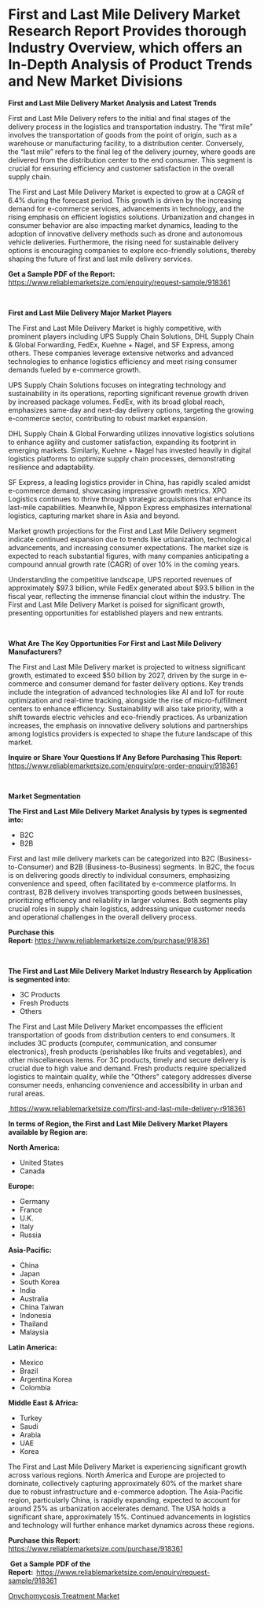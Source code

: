 <p><h1>First and Last Mile Delivery Market Research Report Provides thorough Industry Overview, which offers an In-Depth Analysis of Product Trends and New Market Divisions</h1></p><p><strong>First and Last Mile Delivery Market Analysis and Latest Trends</strong></p>
<p><p>First and Last Mile Delivery refers to the initial and final stages of the delivery process in the logistics and transportation industry. The “first mile” involves the transportation of goods from the point of origin, such as a warehouse or manufacturing facility, to a distribution center. Conversely, the “last mile” refers to the final leg of the delivery journey, where goods are delivered from the distribution center to the end consumer. This segment is crucial for ensuring efficiency and customer satisfaction in the overall supply chain.</p><p>The First and Last Mile Delivery Market is expected to grow at a CAGR of 6.4% during the forecast period. This growth is driven by the increasing demand for e-commerce services, advancements in technology, and the rising emphasis on efficient logistics solutions. Urbanization and changes in consumer behavior are also impacting market dynamics, leading to the adoption of innovative delivery methods such as drone and autonomous vehicle deliveries. Furthermore, the rising need for sustainable delivery options is encouraging companies to explore eco-friendly solutions, thereby shaping the future of first and last mile delivery services.</p></p>
<p><strong>Get a Sample PDF of the Report:&nbsp;</strong> <a href="https://www.reliablemarketsize.com/enquiry/request-sample/918361?utm_campaign=2439&utm_medium=2&utm_source=Github&utm_content=ia&utm_term=07032025&utm_id=first-and-last-mile-delivery">https://www.reliablemarketsize.com/enquiry/request-sample/918361</a></p>
<p>&nbsp;</p>
<p><strong>First and Last Mile Delivery Major Market Players</strong></p>
<p><p>The First and Last Mile Delivery Market is highly competitive, with prominent players including UPS Supply Chain Solutions, DHL Supply Chain & Global Forwarding, FedEx, Kuehne + Nagel, and SF Express, among others. These companies leverage extensive networks and advanced technologies to enhance logistics efficiency and meet rising consumer demands fueled by e-commerce growth.</p><p>UPS Supply Chain Solutions focuses on integrating technology and sustainability in its operations, reporting significant revenue growth driven by increased package volumes. FedEx, with its broad global reach, emphasizes same-day and next-day delivery options, targeting the growing e-commerce sector, contributing to robust market expansion.</p><p>DHL Supply Chain & Global Forwarding utilizes innovative logistics solutions to enhance agility and customer satisfaction, expanding its footprint in emerging markets. Similarly, Kuehne + Nagel has invested heavily in digital logistics platforms to optimize supply chain processes, demonstrating resilience and adaptability.</p><p>SF Express, a leading logistics provider in China, has rapidly scaled amidst e-commerce demand, showcasing impressive growth metrics. XPO Logistics continues to thrive through strategic acquisitions that enhance its last-mile capabilities. Meanwhile, Nippon Express emphasizes international logistics, capturing market share in Asia and beyond.</p><p>Market growth projections for the First and Last Mile Delivery segment indicate continued expansion due to trends like urbanization, technological advancements, and increasing consumer expectations. The market size is expected to reach substantial figures, with many companies anticipating a compound annual growth rate (CAGR) of over 10% in the coming years.</p><p>Understanding the competitive landscape, UPS reported revenues of approximately $97.3 billion, while FedEx generated about $93.5 billion in the fiscal year, reflecting the immense financial clout within the industry. The First and Last Mile Delivery Market is poised for significant growth, presenting opportunities for established players and new entrants.</p></p>
<p>&nbsp;</p>
<p><strong>What Are The Key Opportunities For First and Last Mile Delivery Manufacturers?</strong></p>
<p><p>The First and Last Mile Delivery market is projected to witness significant growth, estimated to exceed $50 billion by 2027, driven by the surge in e-commerce and consumer demand for faster delivery options. Key trends include the integration of advanced technologies like AI and IoT for route optimization and real-time tracking, alongside the rise of micro-fulfillment centers to enhance efficiency. Sustainability will also take priority, with a shift towards electric vehicles and eco-friendly practices. As urbanization increases, the emphasis on innovative delivery solutions and partnerships among logistics providers is expected to shape the future landscape of this market.</p></p>
<p><strong>Inquire or Share Your Questions If Any Before Purchasing This Report:</strong> <a href="https://www.reliablemarketsize.com/enquiry/pre-order-enquiry/918361?utm_campaign=2439&utm_medium=2&utm_source=Github&utm_content=ia&utm_term=07032025&utm_id=first-and-last-mile-delivery">https://www.reliablemarketsize.com/enquiry/pre-order-enquiry/918361</a></p>
<p>&nbsp;</p>
<p><strong>Market Segmentation</strong></p>
<p><strong>The First and Last Mile Delivery Market Analysis by types is segmented into:</strong></p>
<p><ul><li>B2C</li><li>B2B</li></ul></p>
<p><p>First and last mile delivery markets can be categorized into B2C (Business-to-Consumer) and B2B (Business-to-Business) segments. In B2C, the focus is on delivering goods directly to individual consumers, emphasizing convenience and speed, often facilitated by e-commerce platforms. In contrast, B2B delivery involves transporting goods between businesses, prioritizing efficiency and reliability in larger volumes. Both segments play crucial roles in supply chain logistics, addressing unique customer needs and operational challenges in the overall delivery process.</p></p>
<p><strong>Purchase this Report:&nbsp;</strong><a href="https://www.reliablemarketsize.com/purchase/918361?utm_campaign=2439&utm_medium=2&utm_source=Github&utm_content=ia&utm_term=07032025&utm_id=first-and-last-mile-delivery">https://www.reliablemarketsize.com/purchase/918361</a></p>
<p>&nbsp;</p>
<p><strong>The First and Last Mile Delivery Market Industry Research by Application is segmented into:</strong></p>
<p><ul><li>3C Products</li><li>Fresh Products</li><li>Others</li></ul></p>
<p><p>The First and Last Mile Delivery Market encompasses the efficient transportation of goods from distribution centers to end consumers. It includes 3C products (computer, communication, and consumer electronics), fresh products (perishables like fruits and vegetables), and other miscellaneous items. For 3C products, timely and secure delivery is crucial due to high value and demand. Fresh products require specialized logistics to maintain quality, while the "Others" category addresses diverse consumer needs, enhancing convenience and accessibility in urban and rural areas.</p></p>
<p><a href="https://www.reliablemarketsize.com/first-and-last-mile-delivery-r918361?utm_campaign=2439&utm_medium=2&utm_source=Github&utm_content=ia&utm_term=07032025&utm_id=first-and-last-mile-delivery">&nbsp;https://www.reliablemarketsize.com/first-and-last-mile-delivery-r918361</a></p>
<p><strong>In terms of Region, the First and Last Mile Delivery Market Players available by Region are:</strong></p>
<p>
    <p> <strong> North America: </strong>
        <ul>
            <li>United States</li>
            <li>Canada</li>
        </ul>
        </p> 
    <p> <strong> Europe: </strong>
        <ul>
            <li>Germany</li>
            <li>France</li>
            <li>U.K.</li>
            <li>Italy</li>
            <li>Russia</li>
        </ul>
        </p> 
    <p> <strong> Asia-Pacific: </strong>
        <ul>
            <li>China</li>
            <li>Japan</li>
            <li>South Korea</li>
            <li>India</li>
            <li>Australia</li>
            <li>China Taiwan</li>
            <li>Indonesia</li>
            <li>Thailand</li>
            <li>Malaysia</li>
        </ul>
        </p> 
    <p> <strong> Latin America: </strong>
        <ul>
            <li>Mexico</li>
            <li>Brazil</li>
            <li>Argentina Korea</li>
            <li>Colombia</li>
        </ul>
        </p> 
    <p> <strong> Middle East & Africa: </strong>
        <ul>
            <li>Turkey</li>
            <li>Saudi</li>
            <li>Arabia</li>
            <li>UAE</li>
            <li>Korea</li>
        </ul>
    </p>
    </p>
<p><p>The First and Last Mile Delivery Market is experiencing significant growth across various regions. North America and Europe are projected to dominate, collectively capturing approximately 60% of the market share due to robust infrastructure and e-commerce adoption. The Asia-Pacific region, particularly China, is rapidly expanding, expected to account for around 25% as urbanization accelerates demand. The USA holds a significant share, approximately 15%. Continued advancements in logistics and technology will further enhance market dynamics across these regions.</p></p>
<p><strong>Purchase this Report: </strong><a href="https://www.reliablemarketsize.com/purchase/918361?utm_campaign=2439&utm_medium=2&utm_source=Github&utm_content=ia&utm_term=07032025&utm_id=first-and-last-mile-delivery">https://www.reliablemarketsize.com/purchase/918361</a></p>
<p>&nbsp;<strong>Get a Sample PDF of the Report:&nbsp;&nbsp;</strong><a href="https://www.reliablemarketsize.com/enquiry/request-sample/918361?utm_campaign=2439&utm_medium=2&utm_source=Github&utm_content=ia&utm_term=07032025&utm_id=first-and-last-mile-delivery">https://www.reliablemarketsize.com/enquiry/request-sample/918361</a></p>
<p><strong></strong></p>
<p><p><a href="https://github.com/kathiestrine5ty/Market-Research-Report-List-1/blob/main/onychomycosis-treatment-market.md?utm_campaign=2439&utm_medium=2&utm_source=Github&utm_content=ia&utm_term=07032025&utm_id=first-and-last-mile-delivery">Onychomycosis Treatment Market</a></p></p>